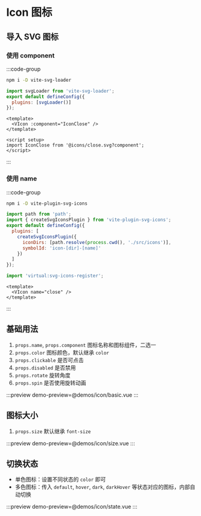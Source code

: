 # Icon 图标

## 导入 SVG 图标

### 使用 component

:::code-group

```sh [npm]
npm i -D vite-svg-loader
```

```js [vite.config.js]
import svgLoader from 'vite-svg-loader';
export default defineConfig({
  plugins: [svgLoader()]
});
```

```vue [*.vue]
<template>
  <VIcon :component="IconClose" />
</template>

<script setup>
import IconClose from '@icons/close.svg?component';
</script>
```

:::

### 使用 name

:::code-group

```sh [npm]
npm i -D vite-plugin-svg-icons
```

```js [vite.config.js]
import path from 'path';
import { createSvgIconsPlugin } from 'vite-plugin-svg-icons';
export default defineConfig({
  plugins: [
    createSvgIconsPlugin({
      iconDirs: [path.resolve(process.cwd(), './src/icons')],
      symbolId: 'icon-[dir]-[name]'
    })
  ]
});
```

```js [main.js]
import 'virtual:svg-icons-register';
```

```vue [*.vue]
<template>
  <VIcon name="close" />
</template>
```

:::

## 基础用法

1. `props.name`, `props.component` 图标名称和图标组件，二选一
2. `props.color` 图标颜色，默认继承 `color`
3. `props.clickable` 是否可点击
4. `props.disabled` 是否禁用
5. `props.rotate` 旋转角度
6. `props.spin` 是否使用旋转动画

:::preview
demo-preview=@demos/icon/basic.vue
:::

## 图标大小

1. `props.size` 默认继承 `font-size`

:::preview
demo-preview=@demos/icon/size.vue
:::

## 切换状态

- 单色图标：设置不同状态的 `color` 即可
- 多色图标：传入 `default`, `hover`, `dark`, `darkHover` 等状态对应的图标，内部自动切换

:::preview
demo-preview=@demos/icon/state.vue
:::
